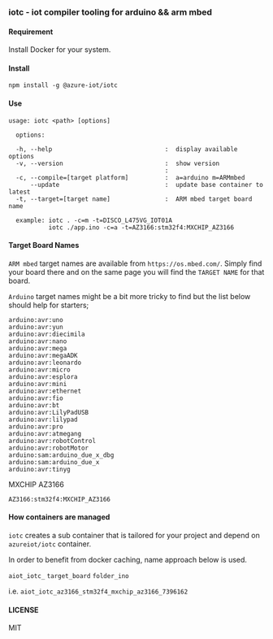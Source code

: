 ### iotc - iot compiler tooling for arduino && arm mbed

#### Requirement

Install Docker for your system.

#### Install

```
npm install -g @azure-iot/iotc
```

#### Use

```
usage: iotc <path> [options]

  options:

  -h, --help                               :  display available options
  -v, --version                            :  show version
                                           :
  -c, --compile=[target platform]          :  a=arduino m=ARMmbed
      --update                             :  update base container to latest
  -t, --target=[target name]               :  ARM mbed target board name

  example: iotc . -c=m -t=DISCO_L475VG_IOT01A
           iotc ./app.ino -c=a -t=AZ3166:stm32f4:MXCHIP_AZ3166
```

#### Target Board Names

`ARM mbed` target names are available from `https://os.mbed.com/`. Simply find
your board there and on the same page you will find the `TARGET NAME` for that board.

`Arduino` target names might be a bit more tricky to find but the list below should help
for starters;

```
arduino:avr:uno
arduino:avr:yun
arduino:avr:diecimila
arduino:avr:nano
arduino:avr:mega
arduino:avr:megaADK
arduino:avr:leonardo
arduino:avr:micro
arduino:avr:esplora
arduino:avr:mini
arduino:avr:ethernet
arduino:avr:fio
arduino:avr:bt
arduino:avr:LilyPadUSB
arduino:avr:lilypad
arduino:avr:pro
arduino:avr:atmegang
arduino:avr:robotControl
arduino:avr:robotMotor
arduino:sam:arduino_due_x_dbg
arduino:sam:arduino_due_x
arduino:avr:tinyg
```

MXCHIP AZ3166
```
AZ3166:stm32f4:MXCHIP_AZ3166
```


#### How containers are managed

`iotc` creates a sub container that is tailored for your project and depend on
`azureiot/iotc` container.

In order to benefit from docker caching, name approach below is used.

`aiot_iotc_` `target_board` `folder_ino`

i.e. `aiot_iotc_az3166_stm32f4_mxchip_az3166_7396162`

#### LICENSE

MIT